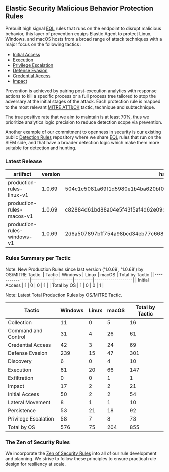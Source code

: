 ## Elastic Security Malicious Behavior Protection Rules

Prebuilt high signal [EQL](https://www.elastic.co/guide/en/elasticsearch/reference/current/eql.html) rules that runs on the endpoint to disrupt malicious behavior, this layer of prevention equips Elastic Agent to protect Linux, Windows, and macOS hosts from a broad range of attack techniques with a major focus on the following tactics :

- [Initial Access](https://attack.mitre.org/tactics/TA0001/)
- [Execution](https://attack.mitre.org/tactics/TA0002/)
- [Privilege Escalation](https://attack.mitre.org/tactics/TA0004/)
- [Defense Evasion](https://attack.mitre.org/tactics/TA0005/)
- [Credential Access](https://attack.mitre.org/tactics/TA0006/)
- [Impact](https://attack.mitre.org/tactics/TA0040/)

Prevention is achieved by pairing post-execution analytics with response actions to kill a specific process or a full process tree tailored to stop the adversary at the initial stages of the attack. Each protection rule is mapped to the most relevant [MITRE ATT&CK](https://attack.mitre.org/) tactic,  technique and subtechnique.

The true positive rate that we aim to maintain is at least 70%, thus we prioritize analytics logic precision to reduce detection scope via prevention.

Another example of our commitment to openness in security is our existing public [Detection Rules](https://github.com/elastic/detection-rules) repository where we share [EQL](https://www.elastic.co/guide/en/elasticsearch/reference/current/eql.html) rules that run on the SIEM side, and that have a broader detection logic which make them more suitable for detection and hunting.


### Latest Release

| artifact             | version        | hash            |
| -------------------- | -------------- | --------------- |
| production-rules-linux-v1 | 1.0.69 | 504c1c5081a69f1d5980e1b4ba620bf09f0726e9ecd44c71a180519f6bdca867 |
| production-rules-macos-v1 | 1.0.69 | c82884d61bd88a04e5f43f5af4d62e09c96776f3019fed66df05d91d9c457a95 |
| production-rules-windows-v1 | 1.0.69 | 2d6a507897bff754a98bcd34eb77c66864bd8ee843c647b75795d856d27e2e87 |

### Rules Summary per Tactic

Note: New Production Rules since last version ('1.0.69', '1.0.68') by OS/MITRE Tactic.
| Tactic         |   Windows |   Linux |   macOS |   Total by Tactic |
|----------------|-----------|---------|---------|-------------------|
| Initial Access |         1 |       0 |       0 |                 1 |
| Total by OS    |         1 |       0 |       0 |                 1 |

Note: Latest Total Production Rules by OS/MITRE Tactic.

| Tactic               |   Windows |   Linux |   macOS |   Total by Tactic |
|----------------------|-----------|---------|---------|-------------------|
| Collection           |        11 |       0 |       5 |                16 |
| Command and Control  |        31 |       4 |      26 |                61 |
| Credential Access    |        42 |       3 |      24 |                69 |
| Defense Evasion      |       239 |      15 |      47 |               301 |
| Discovery            |         6 |       0 |       4 |                10 |
| Execution            |        61 |      20 |      66 |               147 |
| Exfiltration         |         0 |       0 |       1 |                 1 |
| Impact               |        17 |       2 |       2 |                21 |
| Initial Access       |        50 |       2 |       2 |                54 |
| Lateral Movement     |         8 |       1 |       1 |                10 |
| Persistence          |        53 |      21 |      18 |                92 |
| Privilege Escalation |        58 |       7 |       8 |                73 |
| Total by OS          |       576 |      75 |     204 |               855 |



### The Zen of Security Rules

We incorporate the [Zen of Security Rules](https://zenofsecurity.io/rules) into all of our rule development and planning. We strive to follow these principles to ensure practical rule design for resiliency at scale. 

